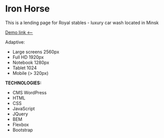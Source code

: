 # Iron Horse

This is a lending page for Royal stables - luxury car wash located in Minsk

[Demo link <--](https://ironhorse.dammned.ru/)

Adaptive:

- Large screens 2560px
- Full HD 1920px
- Notebook 1280px
- Tablet 1024
- Mobile (> 320px)

**TECHNOLOGIES:**

- CMS WordPress
- HTML
- CSS
- JavaScript
- JQuery
- BEM
- Flexbox
- Bootstrap
